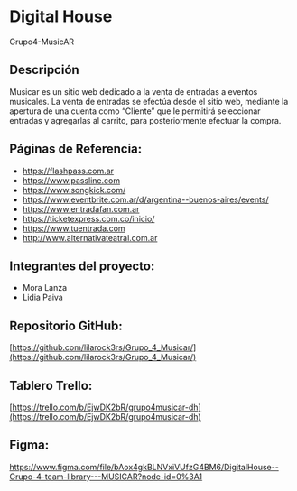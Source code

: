 # Digital House
Grupo4-MusicAR

## Descripción
Musicar es un sitio web dedicado a la venta de entradas a eventos musicales. La venta de entradas se efectúa desde el sitio web, mediante la apertura de una cuenta como “Cliente” que le permitirá seleccionar entradas y agregarlas al carrito, para posteriormente efectuar la compra. 



## Páginas de Referencia:
- https://flashpass.com.ar
- https://www.passline.com
- https://www.songkick.com/
- https://www.eventbrite.com.ar/d/argentina--buenos-aires/events/
- https://www.entradafan.com.ar
- https://ticketexpress.com.co/inicio/
- https://www.tuentrada.com
- http://www.alternativateatral.com.ar

## Integrantes del proyecto:
- Mora Lanza
- Lidia Paiva

## Repositorio GitHub:
[https://github.com/lilarock3rs/Grupo_4_Musicar/](https://github.com/lilarock3rs/Grupo_4_Musicar/)

## Tablero Trello:

[https://trello.com/b/EjwDK2bR/grupo4musicar-dh](https://trello.com/b/EjwDK2bR/grupo4musicar-dh)

## Figma:
https://www.figma.com/file/bAox4gkBLNVxiVUfzG4BM6/DigitalHouse--Grupo-4-team-library---MUSICAR?node-id=0%3A1
